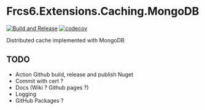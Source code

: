 # Frcs6.Extensions.Caching.MongoDB

[![Build and Release](https://github.com/frcs6/Frcs6.Extensions.Caching.MongoDB/actions/workflows/build_release.yml/badge.svg)](https://github.com/frcs6/Frcs6.Extensions.Caching.MongoDB/actions/workflows/build_release.yml)
[![codecov](https://codecov.io/gh/frcs6/Frcs6.Extensions.Caching.MongoDB/graph/badge.svg?token=5RBQZ75VTR)](https://codecov.io/gh/frcs6/Frcs6.Extensions.Caching.MongoDB)

Distributed cache implemented with MongoDB

## TODO
- Action Github build, release and publish Nuget
- Commit with cert ?
- Docs (Wiki ? Github pages ?)
- Logging
- GitHub Packages ?
